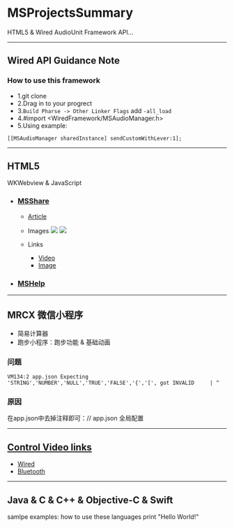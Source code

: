 # MSProjectsSummary
HTML5 &amp; Wired AudioUnit Framework API...

---
## Wired API Guidance Note
### How to use this framework
- 1.git clone  
- 2.Drag in to your progrect  
- 3.`Build Pharse -> Other Linker Flags` add `-all_load`  
- 4.#import <WiredFramework/MSAudioManager.h>  
- 5.Using example:
```ObjC
[[MSAudioManager sharedInstance] sendCustomWithLever:1];
```

---
## HTML5
WKWebview & JavaScript
- ### [MSShare](http://api.enjoy-plus.com/Home/index/share?id=438&appName=爱雅科技&appDesc=让社交变得更真实!&release_channel=BURN.BW-A&download=下载App&hotListTitle=睡不着～)

  + [Article](#)
  
  + Images
  ![](../share01.png)
  ![](share02.png)
  
  + Links
    + [Video](http://api.enjoy-plus.com/Home/index/share?id=438&appName=%E7%88%B1%E9%9B%85%E7%A7%91%E6%8A%80&appDesc=%E8%AE%A9%E7%A4%BE%E4%BA%A4%E5%8F%98%E5%BE%97%E6%9B%B4%E7%9C%9F%E5%AE%9E!&release_channel=BURN.BW-A&download=%E4%B8%8B%E8%BD%BDApp&hotListTitle=%E7%9D%A1%E4%B8%8D%E7%9D%80%EF%BD%9E)
    + [Image](http://api.enjoy-plus.com/Home/index/share?id=438&appName=%E7%88%B1%E9%9B%85%E7%A7%91%E6%8A%80&appDesc=%E8%AE%A9%E7%A4%BE%E4%BA%A4%E5%8F%98%E5%BE%97%E6%9B%B4%E7%9C%9F%E5%AE%9E!&release_channel=BURN.BW-A&download=%E4%B8%8B%E8%BD%BDApp&hotListTitle=%E7%9D%A1%E4%B8%8D%E7%9D%80%EF%BD%9E)

- ### [MSHelp](http://203.88.167.184/help/index.html)

---
## MRCX 微信小程序
- 简易计算器
- 跑步小程序：跑步功能 & 基础动画
  
### 问题
```
VM134:2 app.json Expecting 'STRING','NUMBER','NULL','TRUE','FALSE','{','[', got INVALID     | ^
```
### 原因
在app.json中去掉注释即可：// app.json 全局配置


---
## [Control Video links](http://i.youku.com/i/UNTI0MzMwMDQ4?spm=a2h0j.8191423.subscription_wrap.DD~A.s9qhh2)
- [Wired](http://v.youku.com/v_show/id_XMTg4NzY5MTM3Mg==.html?spm=a2hzp.8244740.userfeed.5!2~5~5~5!3~5~A.MWf5qD)
- [Bluetooth](http://v.youku.com/v_show/id_XMTYxMDE4MTg4NA==.html?spm=a2hzp.8244740.userfeed.5!8~5~5~5!3~5~A.MWf5qD)

---
## Java & C & C++ & Objective-C & Swift
samlpe examples: how to use these languages print "Hello World!"
